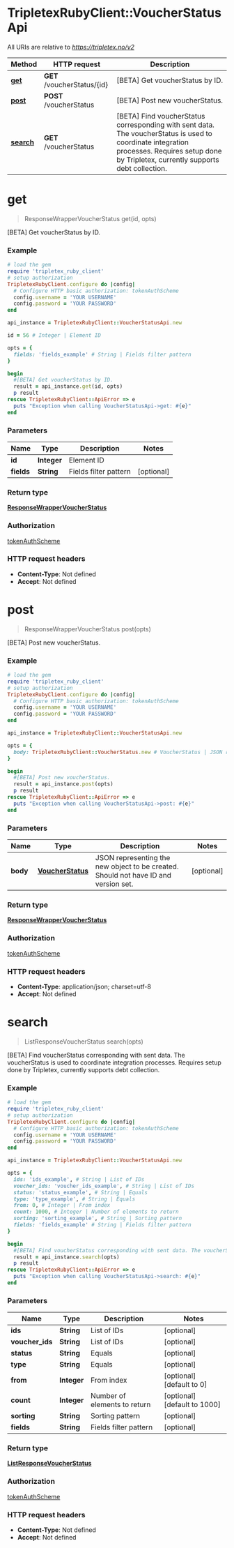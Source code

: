 # TripletexRubyClient::VoucherStatusApi

All URIs are relative to *https://tripletex.no/v2*

Method | HTTP request | Description
------------- | ------------- | -------------
[**get**](VoucherStatusApi.md#get) | **GET** /voucherStatus/{id} | [BETA] Get voucherStatus by ID.
[**post**](VoucherStatusApi.md#post) | **POST** /voucherStatus | [BETA] Post new voucherStatus.
[**search**](VoucherStatusApi.md#search) | **GET** /voucherStatus | [BETA] Find voucherStatus corresponding with sent data. The voucherStatus is used to coordinate integration processes. Requires setup done by Tripletex, currently supports debt collection.


# **get**
> ResponseWrapperVoucherStatus get(id, opts)

[BETA] Get voucherStatus by ID.



### Example
```ruby
# load the gem
require 'tripletex_ruby_client'
# setup authorization
TripletexRubyClient.configure do |config|
  # Configure HTTP basic authorization: tokenAuthScheme
  config.username = 'YOUR USERNAME'
  config.password = 'YOUR PASSWORD'
end

api_instance = TripletexRubyClient::VoucherStatusApi.new

id = 56 # Integer | Element ID

opts = { 
  fields: 'fields_example' # String | Fields filter pattern
}

begin
  #[BETA] Get voucherStatus by ID.
  result = api_instance.get(id, opts)
  p result
rescue TripletexRubyClient::ApiError => e
  puts "Exception when calling VoucherStatusApi->get: #{e}"
end
```

### Parameters

Name | Type | Description  | Notes
------------- | ------------- | ------------- | -------------
 **id** | **Integer**| Element ID | 
 **fields** | **String**| Fields filter pattern | [optional] 

### Return type

[**ResponseWrapperVoucherStatus**](ResponseWrapperVoucherStatus.md)

### Authorization

[tokenAuthScheme](../README.md#tokenAuthScheme)

### HTTP request headers

 - **Content-Type**: Not defined
 - **Accept**: Not defined



# **post**
> ResponseWrapperVoucherStatus post(opts)

[BETA] Post new voucherStatus.



### Example
```ruby
# load the gem
require 'tripletex_ruby_client'
# setup authorization
TripletexRubyClient.configure do |config|
  # Configure HTTP basic authorization: tokenAuthScheme
  config.username = 'YOUR USERNAME'
  config.password = 'YOUR PASSWORD'
end

api_instance = TripletexRubyClient::VoucherStatusApi.new

opts = { 
  body: TripletexRubyClient::VoucherStatus.new # VoucherStatus | JSON representing the new object to be created. Should not have ID and version set.
}

begin
  #[BETA] Post new voucherStatus.
  result = api_instance.post(opts)
  p result
rescue TripletexRubyClient::ApiError => e
  puts "Exception when calling VoucherStatusApi->post: #{e}"
end
```

### Parameters

Name | Type | Description  | Notes
------------- | ------------- | ------------- | -------------
 **body** | [**VoucherStatus**](VoucherStatus.md)| JSON representing the new object to be created. Should not have ID and version set. | [optional] 

### Return type

[**ResponseWrapperVoucherStatus**](ResponseWrapperVoucherStatus.md)

### Authorization

[tokenAuthScheme](../README.md#tokenAuthScheme)

### HTTP request headers

 - **Content-Type**: application/json; charset=utf-8
 - **Accept**: Not defined



# **search**
> ListResponseVoucherStatus search(opts)

[BETA] Find voucherStatus corresponding with sent data. The voucherStatus is used to coordinate integration processes. Requires setup done by Tripletex, currently supports debt collection.



### Example
```ruby
# load the gem
require 'tripletex_ruby_client'
# setup authorization
TripletexRubyClient.configure do |config|
  # Configure HTTP basic authorization: tokenAuthScheme
  config.username = 'YOUR USERNAME'
  config.password = 'YOUR PASSWORD'
end

api_instance = TripletexRubyClient::VoucherStatusApi.new

opts = { 
  ids: 'ids_example', # String | List of IDs
  voucher_ids: 'voucher_ids_example', # String | List of IDs
  status: 'status_example', # String | Equals
  type: 'type_example', # String | Equals
  from: 0, # Integer | From index
  count: 1000, # Integer | Number of elements to return
  sorting: 'sorting_example', # String | Sorting pattern
  fields: 'fields_example' # String | Fields filter pattern
}

begin
  #[BETA] Find voucherStatus corresponding with sent data. The voucherStatus is used to coordinate integration processes. Requires setup done by Tripletex, currently supports debt collection.
  result = api_instance.search(opts)
  p result
rescue TripletexRubyClient::ApiError => e
  puts "Exception when calling VoucherStatusApi->search: #{e}"
end
```

### Parameters

Name | Type | Description  | Notes
------------- | ------------- | ------------- | -------------
 **ids** | **String**| List of IDs | [optional] 
 **voucher_ids** | **String**| List of IDs | [optional] 
 **status** | **String**| Equals | [optional] 
 **type** | **String**| Equals | [optional] 
 **from** | **Integer**| From index | [optional] [default to 0]
 **count** | **Integer**| Number of elements to return | [optional] [default to 1000]
 **sorting** | **String**| Sorting pattern | [optional] 
 **fields** | **String**| Fields filter pattern | [optional] 

### Return type

[**ListResponseVoucherStatus**](ListResponseVoucherStatus.md)

### Authorization

[tokenAuthScheme](../README.md#tokenAuthScheme)

### HTTP request headers

 - **Content-Type**: Not defined
 - **Accept**: Not defined



